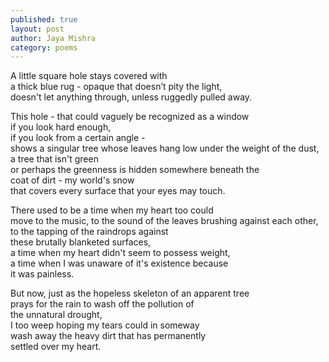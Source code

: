```yaml
---
published: true
layout: post
author: Jaya Mishra
category: poems
---
```

<p>A little square hole stays covered with<br />a thick blue rug - opaque that doesn&rsquo;t pity the light,<br />doesn't let anything through, unless ruggedly pulled away.</p>
<p>This hole - that could vaguely be recognized as a window<br />if you look hard enough,<br />if you look from a certain angle - <br />shows a singular tree whose leaves hang low under the weight of the dust,<br />a tree that isn't green<br />or perhaps the greenness is hidden somewhere beneath the <br />coat of dirt - my world's snow <br />that covers every surface that your eyes may touch.</p>
<p>There used to be a time when my heart too could<br />move to the music, to the sound of the leaves brushing against each other,<br />to the tapping of the raindrops against <br />these brutally blanketed surfaces,<br />a time when my heart didn't seem to possess weight,<br />a time when I was unaware of it's existence because <br />it was painless.</p>
<p>But now, just as the hopeless skeleton of an apparent tree<br />prays for the rain to wash off the pollution of <br />the unnatural drought,<br />I too weep hoping my tears could in someway<br />wash away the heavy dirt that has permanently <br />settled over my heart.</p>

